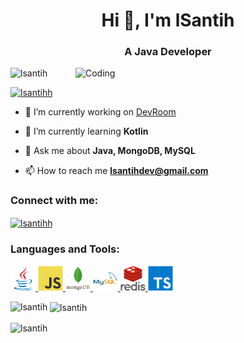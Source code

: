 <h1 align="center">Hi 👋, I'm lSantih</h1>
<h3 align="center">A Java Developer</h3>
<img align="right" alt="Coding" width="400" src="https://cdn.dribbble.com/users/1059583/screenshots/4171367/coding-freak.gif")

<p align="left"> <img src="https://komarev.com/ghpvc/?username=lsantih&label=Profile%20views&color=0e75b6&style=flat" alt="lsantih" /> </p>

<p align="left"> <a href="https://twitter.com/lsantihh" target="blank"><img src="https://img.shields.io/twitter/follow/lsantihh?logo=twitter&style=for-the-badge" alt="lsantihh" /></a> </p>

- 🔭 I’m currently working on [DevRoom](http://discord.gg/devroom)

- 🌱 I’m currently learning **Kotlin**

- 💬 Ask me about **Java, MongoDB, MySQL**

- 📫 How to reach me **lsantihdev@gmail.com**

<h3 align="left">Connect with me:</h3>
<p align="left">
<a href="https://twitter.com/lsantihh" target="blank"><img align="center" src="https://raw.githubusercontent.com/rahuldkjain/github-profile-readme-generator/master/src/images/icons/Social/twitter.svg" alt="lsantihh" height="30" width="40" /></a>
</p>

<h3 align="left">Languages and Tools:</h3>
<p align="left"> <a href="https://www.java.com" target="_blank" rel="noreferrer"> <img src="https://raw.githubusercontent.com/devicons/devicon/master/icons/java/java-original.svg" alt="java" width="40" height="40"/> </a> <a href="https://developer.mozilla.org/en-US/docs/Web/JavaScript" target="_blank" rel="noreferrer"> <img src="https://raw.githubusercontent.com/devicons/devicon/master/icons/javascript/javascript-original.svg" alt="javascript" width="40" height="40"/> </a> <a href="https://www.mongodb.com/" target="_blank" rel="noreferrer"> <img src="https://raw.githubusercontent.com/devicons/devicon/master/icons/mongodb/mongodb-original-wordmark.svg" alt="mongodb" width="40" height="40"/> </a> <a href="https://www.mysql.com/" target="_blank" rel="noreferrer"> <img src="https://raw.githubusercontent.com/devicons/devicon/master/icons/mysql/mysql-original-wordmark.svg" alt="mysql" width="40" height="40"/> </a> <a href="https://redis.io" target="_blank" rel="noreferrer"> <img src="https://raw.githubusercontent.com/devicons/devicon/master/icons/redis/redis-original-wordmark.svg" alt="redis" width="40" height="40"/> </a> <a href="https://www.typescriptlang.org/" target="_blank" rel="noreferrer"> <img src="https://raw.githubusercontent.com/devicons/devicon/master/icons/typescript/typescript-original.svg" alt="typescript" width="40" height="40"/> </a> </p>

<p><img align="left" src="https://github-readme-stats.vercel.app/api/top-langs?username=lsantih&show_icons=true&locale=en&layout=compact" alt="lsantih" /></p>

<p>&nbsp;<img align="center" src="https://github-readme-stats.vercel.app/api?username=lsantih&show_icons=true&locale=en" alt="lsantih" /></p>

<p><img align="center" src="https://github-readme-streak-stats.herokuapp.com/?user=lsantih&" alt="lsantih" /></p>
